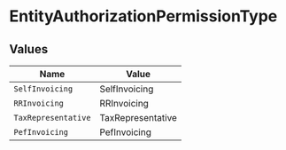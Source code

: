 # EntityAuthorizationPermissionType


## Values

| Name                | Value               |
| ------------------- | ------------------- |
| `SelfInvoicing`     | SelfInvoicing       |
| `RRInvoicing`       | RRInvoicing         |
| `TaxRepresentative` | TaxRepresentative   |
| `PefInvoicing`      | PefInvoicing        |